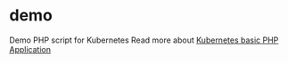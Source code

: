 # demo
Demo PHP script for Kubernetes
Read more about [Kubernetes basic PHP Application](https://www.cloudbooklet.com/kubernetes-basic-php-application-with-nginx-on-google-cloud/)
